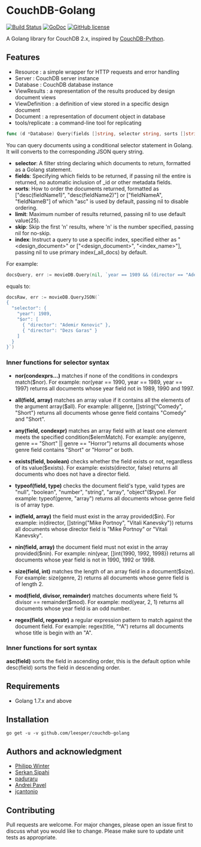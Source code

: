 # CouchDB-Golang

[![Build Status](https://travis-ci.org/leesper/couchdb-golang.svg?branch=master)](https://travis-ci.org/leesper/couchdb-golang) [![GoDoc](https://godoc.org/github.com/leesper/couchdb-golang?status.svg)](http://godoc.org/github.com/leesper/couchdb-golang) [![GitHub license](https://img.shields.io/badge/license-New%20BSD-blue.svg)](https://raw.githubusercontent.com/leesper/couchdb-golang/master/LICENSE)

A Golang library for CouchDB 2.x, inspired by [CouchDB-Python](https://github.com/djc/couchdb-python).

## Features

* Resource : a simple wrapper for HTTP requests and error handling
* Server : CouchDB server instance
* Database : CouchDB database instance
* ViewResults : a representation of the results produced by design document views
* ViewDefinition : a definition of view stored in a specific design document
* Document : a representation of document object in database
* tools/replicate : a command-line tool for replicating

```go
func (d *Database) Query(fields []string, selector string, sorts []string, limit, skip, index interface{}) ([]map[string]interface{}, error)
```

You can query documents using a conditional selector statement in Golang. It will converts to the corresponding JSON query string.

* **selector**: A filter string declaring which documents to return, formatted as a Golang statement.
* **fields**: Specifying which fields to be returned, if passing nil the entire is returned, no automatic inclusion of \_id or other metadata fields.
* **sorts**: How to order the documents returned, formatted as ["desc(fieldName1)", "desc(fieldName2)"] or ["fieldNameA", "fieldNameB"] of which "asc" is used by default, passing nil to disable ordering.
* **limit**: Maximum number of results returned, passing nil to use default value(25).
* **skip**: Skip the first 'n' results, where 'n' is the number specified, passing nil for no-skip.
* **index**: Instruct a query to use a specific index, specified either as "<design_document>" or ["<design_document>", "<index_name>"], passing nil to use primary index(\_all_docs) by default.

For example:
```go
docsQuery, err := movieDB.Query(nil, `year == 1989 && (director == "Ademir Kenovic" || director == "Dezs Garas")`, nil, nil, nil, nil)
```
equals to:
```go
docsRaw, err := movieDB.QueryJSON(`
{
  "selector": {
    "year": 1989,
    "$or": [
      { "director": "Ademir Kenovic" },
      { "director": "Dezs Garas" }
    ]
  }
}`)
```

### Inner functions for selector syntax

* **nor(condexprs...)** matches if none of the conditions in condexprs match($nor).
For example: nor(year == 1990, year == 1989, year == 1997) returns all documents whose year field not in 1989, 1990 and 1997.

* **all(field, array)** matches an array value if it contains all the elements of the argument array($all).
For example: all(genre, []string{"Comedy", "Short"} returns all documents whose genre field contains "Comedy" and "Short".

* **any(field, condexpr)** matches an array field with at least one element meets the specified condition($elemMatch).
For example: any(genre, genre == "Short" || genre == "Horror") returns all documents whose genre field contains "Short" or "Horror" or both.

* **exists(field, boolean)** checks whether the field exists or not, regardless of its value($exists).
For example: exists(director, false) returns all documents who does not have a director field.

* **typeof(field, type)** checks the document field's type, valid types are "null", "boolean", "number", "string", "array", "object"($type).
For example: typeof(genre, "array") returns all documents whose genre field is of array type.

* **in(field, array)** the field must exist in the array provided($in).
For example: in(director, []string{"Mike Portnoy", "Vitali Kanevsky"}) returns all documents whose director field is "Mike Portnoy" or "Vitali Kanevsky".

* **nin(field, array)** the document field must not exist in the array provided($nin).
For example: nin(year, []int{1990, 1992, 1998}) returns all documents whose year field is not in 1990, 1992 or 1998.

* **size(field, int)** matches the length of an array field in a document($size).
For example: size(genre, 2) returns all documents whose genre field is of length 2.

* **mod(field, divisor, remainder)** matches documents where field % divisor == remainder($mod).
For example: mod(year, 2, 1) returns all documents whose year field is an odd number.

* **regex(field, regexstr)** a regular expression pattern to match against the document field.
For example: regex(title, "^A") returns all documents whose title is begin with an "A".

### Inner functions for sort syntax

**asc(field)** sorts the field in ascending order, this is the default option while desc(field) sorts the field in descending order.

## Requirements

* Golang 1.7.x and above

## Installation

`go get -u -v github.com/leesper/couchdb-golang`

## Authors and acknowledgment

* [Philipp Winter](https://github.com/philippwinter)
* [Serkan Sipahi](https://github.com/SerkanSipahi)
* [paduraru](https://github.com/paduraru)
* [Andrei Pavel](https://github.com/andreipavelQ)
* [jcantonio](https://github.com/jcantonio)

## Contributing
Pull requests are welcome. For major changes, please open an issue first to discuss what you would like to change. Please make sure to update unit tests as appropriate.
